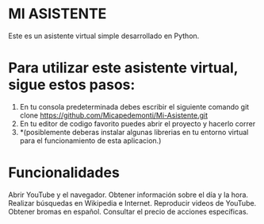# MI ASISTENTE
Este es un asistente virtual simple desarrollado en Python.

# Para utilizar este asistente virtual, sigue estos pasos:

1. En tu consola predeterminada debes escribir el siguiente comando git clone https://github.com/Micapedemonti/Mi-Asistente.git
2. En tu editor de codigo favorito puedes abrir el proyecto y hacerlo correr
3. *(posiblemente deberas instalar algunas librerias en tu entorno virtual para el funcionamiento de esta aplicacion.)


# Funcionalidades
Abrir YouTube y el navegador.
Obtener información sobre el día y la hora.
Realizar búsquedas en Wikipedia e Internet.
Reproducir videos de YouTube.
Obtener bromas en español.
Consultar el precio de acciones específicas.

